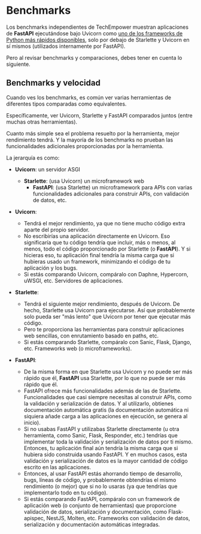 # Benchmarks

Los benchmarks independientes de TechEmpower muestran aplicaciones de **FastAPI** ejecutándose bajo Uvicorn como <a href="https://www.techempower.com/benchmarks/#section=test&runid=7464e520-0dc2-473d-bd34-dbdfd7e85911&hw=ph&test=query&l=zijzen-7" class="external-link" target="_blank">uno de los frameworks de Python más rápidos disponibles</a>, solo por debajo de Starlette y Uvicorn en sí mismos (utilizados internamente por FastAPI).

Pero al revisar benchmarks y comparaciones, debes tener en cuenta lo siguiente.

## Benchmarks y velocidad

Cuando ves los benchmarks, es común ver varias herramientas de diferentes tipos comparadas como equivalentes.

Específicamente, ver Uvicorn, Starlette y FastAPI comparados juntos (entre muchas otras herramientas).

Cuanto más simple sea el problema resuelto por la herramienta, mejor rendimiento tendrá. Y la mayoría de los benchmarks no prueban las funcionalidades adicionales proporcionadas por la herramienta.

La jerarquía es como:

* **Uvicorn**: un servidor ASGI
    * **Starlette**: (usa Uvicorn) un microframework web
        * **FastAPI**: (usa Starlette) un microframework para APIs con varias funcionalidades adicionales para construir APIs, con validación de datos, etc.

* **Uvicorn**:
    * Tendrá el mejor rendimiento, ya que no tiene mucho código extra aparte del propio servidor.
    * No escribirías una aplicación directamente en Uvicorn. Eso significaría que tu código tendría que incluir, más o menos, al menos, todo el código proporcionado por Starlette (o **FastAPI**). Y si hicieras eso, tu aplicación final tendría la misma carga que si hubieras usado un framework, minimizando el código de tu aplicación y los bugs.
    * Si estás comparando Uvicorn, compáralo con Daphne, Hypercorn, uWSGI, etc. Servidores de aplicaciones.
* **Starlette**:
    * Tendrá el siguiente mejor rendimiento, después de Uvicorn. De hecho, Starlette usa Uvicorn para ejecutarse. Así que probablemente solo pueda ser "más lento" que Uvicorn por tener que ejecutar más código.
    * Pero te proporciona las herramientas para construir aplicaciones web sencillas, con enrutamiento basado en paths, etc.
    * Si estás comparando Starlette, compáralo con Sanic, Flask, Django, etc. Frameworks web (o microframeworks).
* **FastAPI**:
    * De la misma forma en que Starlette usa Uvicorn y no puede ser más rápido que él, **FastAPI** usa Starlette, por lo que no puede ser más rápido que él.
    * FastAPI ofrece más funcionalidades además de las de Starlette. Funcionalidades que casi siempre necesitas al construir APIs, como la validación y serialización de datos. Y al utilizarlo, obtienes documentación automática gratis (la documentación automática ni siquiera añade carga a las aplicaciones en ejecución, se genera al inicio).
    * Si no usabas FastAPI y utilizabas Starlette directamente (u otra herramienta, como Sanic, Flask, Responder, etc.) tendrías que implementar toda la validación y serialización de datos por ti mismo. Entonces, tu aplicación final aún tendría la misma carga que si hubiera sido construida usando FastAPI. Y en muchos casos, esta validación y serialización de datos es la mayor cantidad de código escrito en las aplicaciones.
    * Entonces, al usar FastAPI estás ahorrando tiempo de desarrollo, bugs, líneas de código, y probablemente obtendrías el mismo rendimiento (o mejor) que si no lo usaras (ya que tendrías que implementarlo todo en tu código).
    * Si estás comparando FastAPI, compáralo con un framework de aplicación web (o conjunto de herramientas) que proporcione validación de datos, serialización y documentación, como Flask-apispec, NestJS, Molten, etc. Frameworks con validación de datos, serialización y documentación automáticas integradas.

